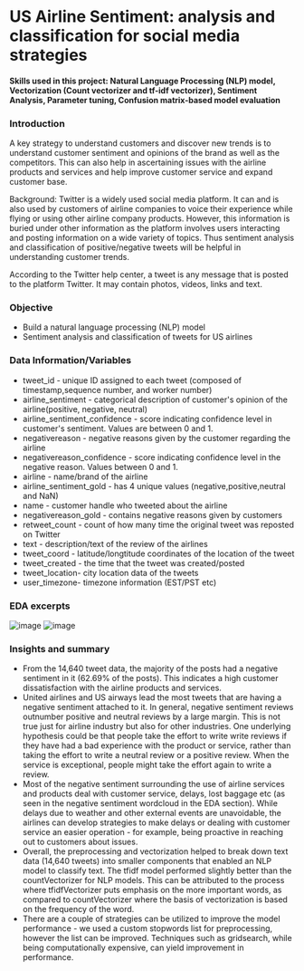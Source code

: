# US Airline Sentiment: analysis and classification for social media strategies

#### Skills used in this project: Natural Language Processing (NLP) model, Vectorization (Count vectorizer and tf-idf vectorizer), Sentiment Analysis, Parameter tuning, Confusion matrix-based model evaluation

### Introduction
A key strategy to understand customers and discover new trends is to understand customer sentiment and opinions of the brand as well as the competitors. This can also help in ascertaining issues with the airline products and services and help improve customer service and expand customer base.

Background: Twitter is a widely used social media platform. It can and is also used by customers of airline companies to voice their experience while flying or using other airline company products. However, this information is buried under other information as the platform involves users interacting and posting information on a wide variety of topics. Thus sentiment analysis and classification of positive/negative tweets will be helpful in understanding customer trends.

According to the Twitter help center, a tweet is any message that is posted to the platform Twitter. It may contain photos, videos, links and text.

### Objective
- Build a natural language processing (NLP) model
- Sentiment analysis and classification of tweets for US airlines

### Data Information/Variables
- tweet_id - unique ID assigned to each tweet (composed of timestamp,sequence number, and worker number)
- airline_sentiment - categorical description of customer's opinion of the airline(positive, negative, neutral)
- airline_sentiment_confidence - score indicating confidence level in customer's sentiment. Values are between 0 and 1.
- negativereason - negative reasons given by the customer regarding the airline
- negativereason_confidence - score indicating confidence level in the negative reason. Values between 0 and 1.
- airline - name/brand of the airline
- airline_sentiment_gold - has 4 unique values (negative,positive,neutral and NaN)
- name - customer handle who tweeted about the airline
- negativereason_gold - contains negative reasons given by customers
- retweet_count - count of how many time the original tweet was reposted on Twitter
- text - description/text of the review of the airlines
- tweet_coord - latitude/longtitude coordinates of the location of the tweet
- tweet_created - the time that the tweet was created/posted
- tweet_location- city location data of the tweets
- user_timezone- timezone information (EST/PST etc)

### EDA excerpts
![image](https://user-images.githubusercontent.com/83994337/164948996-8a9fb40a-d16c-41dd-b6bb-79f5bdda4e7a.png)
![image](https://user-images.githubusercontent.com/83994337/164949045-32421d78-6a7a-49ce-9cbe-025d89c4aac6.png)


### Insights and summary
- From the 14,640 tweet data, the majority of the posts had a negative sentiment in it (62.69% of the posts). This indicates a high customer dissatisfaction with the airline products and services.
- United airlines and US airways lead the most tweets that are having a negative sentiment attached to it. In general, negative sentiment reviews outnumber positive and neutral reviews by a large margin. This is not true just for airline industry but also for other industries. One underlying hypothesis could be that people take the effort to write write reviews if they have had a bad experience with the product or service, rather than taking the effort to write a neutral review or a positive review. When the service is exceptional, people might take the effort again to write a review.
- Most of the negative sentiment surrounding the use of airline services and products deal with customer service, delays, lost baggage etc (as seen in the negative sentiment wordcloud in the EDA section). While delays due to weather and other external events are unavoidable, the airlines can develop strategies to make delays or dealing with customer service an easier operation - for example, being proactive in reaching out to customers about issues.
- Overall, the preprocessing and vectorization helped to break down text data (14,640 tweets) into smaller components that enabled an NLP model to classify text. The tfidf model performed slightly better than the countVectorizer for NLP models. This can be attributed to the process where tfidfVectorizer puts emphasis on the more important words, as compared to countVectorizer where the basis of vectorization is based on the frequency of the word.
- There are a couple of strategies can be utilized to improve the model performance - we used a custom stopwords list for preprocessing, however the list can be improved. Techniques such as gridsearch, while being computationally expensive, can yield improvement in performance.



